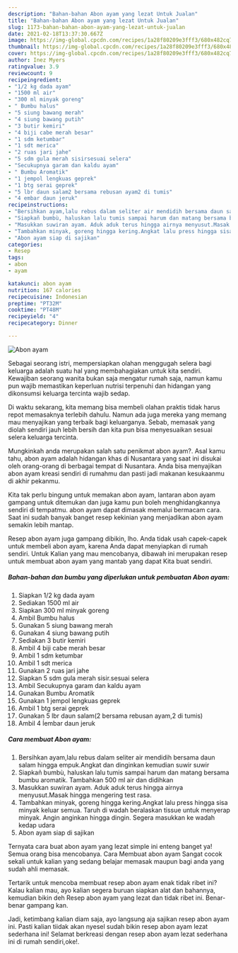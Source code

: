 ```yaml
---
description: "Bahan-bahan Abon ayam yang lezat Untuk Jualan"
title: "Bahan-bahan Abon ayam yang lezat Untuk Jualan"
slug: 1173-bahan-bahan-abon-ayam-yang-lezat-untuk-jualan
date: 2021-02-18T13:37:30.667Z
image: https://img-global.cpcdn.com/recipes/1a28f80209e3fff3/680x482cq70/abon-ayam-foto-resep-utama.jpg
thumbnail: https://img-global.cpcdn.com/recipes/1a28f80209e3fff3/680x482cq70/abon-ayam-foto-resep-utama.jpg
cover: https://img-global.cpcdn.com/recipes/1a28f80209e3fff3/680x482cq70/abon-ayam-foto-resep-utama.jpg
author: Inez Myers
ratingvalue: 3.9
reviewcount: 9
recipeingredient:
- "1/2 kg dada ayam"
- "1500 ml air"
- "300 ml minyak goreng"
- " Bumbu halus"
- "5 siung bawang merah"
- "4 siung bawang putih"
- "3 butir kemiri"
- "4 biji cabe merah besar"
- "1 sdm ketumbar"
- "1 sdt merica"
- "2 ruas jari jahe"
- "5 sdm gula merah sisirsesuai selera"
- "Secukupnya garam dan kaldu ayam"
- " Bumbu Aromatik"
- "1 jempol lengkuas geprek"
- "1 btg serai geprek"
- "5 lbr daun salam2 bersama rebusan ayam2 di tumis"
- "4 embar daun jeruk"
recipeinstructions:
- "Bersihkan ayam,lalu rebus dalam seliter air mendidih bersama daun salam hingga empuk.Angkat dan dinginkan kemudian suwir suwir"
- "Siapkañ bumbù, haluskan lalu tumis sampai harum dan matang bersama bumbu aromatik. Tambahkan 500 ml air dan didihkan"
- "Masukkan suwiran ayam. Aduk aduk terus hingga airnya menyusut.Masak hingga mengering test rasa."
- "Tambahkan minyak, goreng hingga kering.Angkat lalu press hingga sisa minyak keluar semua. Taruh di wadah beralaskan tissue untuk menyerap minyak. Angin anginkan hingga dingin. Segera masukkan ke wadah kedap udara"
- "Abon ayam siap di sajikan"
categories:
- Resep
tags:
- abon
- ayam

katakunci: abon ayam 
nutrition: 167 calories
recipecuisine: Indonesian
preptime: "PT32M"
cooktime: "PT48M"
recipeyield: "4"
recipecategory: Dinner

---
```



![Abon ayam](https://img-global.cpcdn.com/recipes/1a28f80209e3fff3/680x482cq70/abon-ayam-foto-resep-utama.jpg)

Sebagai seorang istri, mempersiapkan olahan menggugah selera bagi keluarga adalah suatu hal yang membahagiakan untuk kita sendiri. Kewajiban seorang  wanita bukan saja mengatur rumah saja, namun kamu pun wajib memastikan keperluan nutrisi terpenuhi dan hidangan yang dikonsumsi keluarga tercinta wajib sedap.

Di waktu  sekarang, kita memang bisa membeli olahan praktis tidak harus repot memasaknya terlebih dahulu. Namun ada juga mereka yang memang mau menyajikan yang terbaik bagi keluarganya. Sebab, memasak yang diolah sendiri jauh lebih bersih dan kita pun bisa menyesuaikan sesuai selera keluarga tercinta. 



Mungkinkah anda merupakan salah satu penikmat abon ayam?. Asal kamu tahu, abon ayam adalah hidangan khas di Nusantara yang saat ini disukai oleh orang-orang di berbagai tempat di Nusantara. Anda bisa menyajikan abon ayam kreasi sendiri di rumahmu dan pasti jadi makanan kesukaanmu di akhir pekanmu.

Kita tak perlu bingung untuk memakan abon ayam, lantaran abon ayam gampang untuk ditemukan dan juga kamu pun boleh menghidangkannya sendiri di tempatmu. abon ayam dapat dimasak memalui bermacam cara. Saat ini sudah banyak banget resep kekinian yang menjadikan abon ayam semakin lebih mantap.

Resep abon ayam juga gampang dibikin, lho. Anda tidak usah capek-capek untuk membeli abon ayam, karena Anda dapat menyiapkan di rumah sendiri. Untuk Kalian yang mau mencobanya, dibawah ini merupakan resep untuk membuat abon ayam yang mantab yang dapat Kita buat sendiri.

<!--inarticleads1-->

##### Bahan-bahan dan bumbu yang diperlukan untuk pembuatan Abon ayam:

1. Siapkan 1/2 kg dada ayam
1. Sediakan 1500 ml air
1. Siapkan 300 ml minyak goreng
1. Ambil  Bumbu halus
1. Gunakan 5 siung bawang merah
1. Gunakan 4 siung bawang putih
1. Sediakan 3 butir kemiri
1. Ambil 4 biji cabe merah besar
1. Ambil 1 sdm ketumbar
1. Ambil 1 sdt merica
1. Gunakan 2 ruas jari jahe
1. Siapkan 5 sdm gula merah sisir.sesuai selera
1. Ambil Secukupnya garam dan kaldu ayam
1. Gunakan  Bumbu Aromatik
1. Gunakan 1 jempol lengkuas geprek
1. Ambil 1 btg serai geprek
1. Gunakan 5 lbr daun salam(2 bersama rebusan ayam,2 di tumis)
1. Ambil 4 ĺembar daun jeruk




<!--inarticleads2-->

##### Cara membuat Abon ayam:

1. Bersihkan ayam,lalu rebus dalam seliter air mendidih bersama daun salam hingga empuk.Angkat dan dinginkan kemudian suwir suwir
1. Siapkañ bumbù, haluskan lalu tumis sampai harum dan matang bersama bumbu aromatik. Tambahkan 500 ml air dan didihkan
1. Masukkan suwiran ayam. Aduk aduk terus hingga airnya menyusut.Masak hingga mengering test rasa.
1. Tambahkan minyak, goreng hingga kering.Angkat lalu press hingga sisa minyak keluar semua. Taruh di wadah beralaskan tissue untuk menyerap minyak. Angin anginkan hingga dingin. Segera masukkan ke wadah kedap udara
1. Abon ayam siap di sajikan




Ternyata cara buat abon ayam yang lezat simple ini enteng banget ya! Semua orang bisa mencobanya. Cara Membuat abon ayam Sangat cocok sekali untuk kalian yang sedang belajar memasak maupun bagi anda yang sudah ahli memasak.

Tertarik untuk mencoba membuat resep abon ayam enak tidak ribet ini? Kalau kalian mau, ayo kalian segera buruan siapkan alat dan bahannya, kemudian bikin deh Resep abon ayam yang lezat dan tidak ribet ini. Benar-benar gampang kan. 

Jadi, ketimbang kalian diam saja, ayo langsung aja sajikan resep abon ayam ini. Pasti kalian tiidak akan nyesel sudah bikin resep abon ayam lezat sederhana ini! Selamat berkreasi dengan resep abon ayam lezat sederhana ini di rumah sendiri,oke!.


